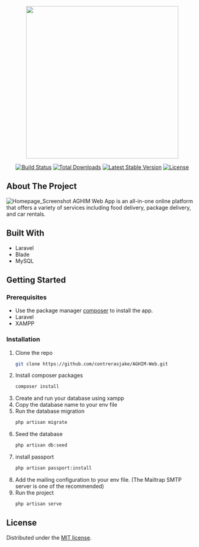 <p align="center"><a href="https://laravel.com" target="_blank"><img src="https://raw.githubusercontent.com/laravel/art/master/logo-lockup/5%20SVG/2%20CMYK/1%20Full%20Color/laravel-logolockup-cmyk-red.svg" width="400"></a></p>

<p align="center">
<a href="https://travis-ci.org/laravel/framework"><img src="https://travis-ci.org/laravel/framework.svg" alt="Build Status"></a>
<a href="https://packagist.org/packages/laravel/framework"><img src="https://img.shields.io/packagist/dt/laravel/framework" alt="Total Downloads"></a>
<a href="https://packagist.org/packages/laravel/framework"><img src="https://img.shields.io/packagist/v/laravel/framework" alt="Latest Stable Version"></a>
<a href="https://packagist.org/packages/laravel/framework"><img src="https://img.shields.io/packagist/l/laravel/framework" alt="License"></a>
</p>

## About The Project

![Homepage_Screenshot](https://user-images.githubusercontent.com/59276477/144969676-2af254f2-e00c-4705-a2b3-394a50ce4be3.jpeg)
AGHIM Web App is an all-in-one online platform that offers a variety of services including food delivery, package delivery, and car rentals. 

## Built With
* Laravel
* Blade
* MySQL

## Getting Started

### Prerequisites
- Use the package manager [composer](https://getcomposer.org/download/) to install the app.
- Laravel
- XAMPP

### Installation
1. Clone the repo
   ```sh
   git clone https://github.com/contrerasjake/AGHIM-Web.git
   ```
2. Install composer packages
    ```sh
   composer install
   ```
3. Create and run your database using xampp
4. Copy the database name to your env file
5. Run the database migration
    ```sh
   php artisan migrate
   ```
6. Seed the database
    ```sh
   php artisan db:seed
   ```
7. install passport
    ```sh
   php artisan passport:install
   ```
8. Add the mailing configuration to your env file. (The Mailtrap SMTP server is one of the recommended)
9. Run the project
    ```sh   
   php artisan serve
   ```

## License

Distributed under the [MIT license](https://opensource.org/licenses/MIT).
